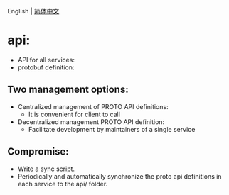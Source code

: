 English | [简体中文](readme.md)
# api:

- API for all services:
- protobuf definition:

## Two management options:

- Centralized management of PROTO API definitions:
    - It is convenient for client to call
- Decentralized management PROTO API definition:
    - Facilitate development by maintainers of a single service

## Compromise:

- Write a sync script.
- Periodically and automatically synchronize the proto api definitions in each service to the api/ folder.

